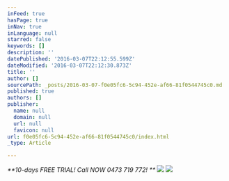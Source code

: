 ```yaml
---
inFeed: true
hasPage: true
inNav: true
inLanguage: null
starred: false
keywords: []
description: ''
datePublished: '2016-03-07T22:12:55.599Z'
dateModified: '2016-03-07T22:12:30.873Z'
title: ''
author: []
sourcePath: _posts/2016-03-07-f0e05fc6-5c94-452e-af66-81f0544745c0.md
published: true
authors: []
publisher:
  name: null
  domain: null
  url: null
  favicon: null
url: f0e05fc6-5c94-452e-af66-81f0544745c0/index.html
_type: Article

---
```

_**10-days FREE TRIAL! Call NOW 0473 719 772! **_
![](https://the-grid-user-content.s3-us-west-2.amazonaws.com/0a51bd06-fa31-4e31-833a-df640872d97a.jpg)
![](https://the-grid-user-content.s3-us-west-2.amazonaws.com/2d273ee3-55a7-4eac-8da6-dbddcd798231.jpg)